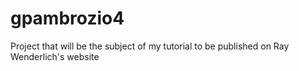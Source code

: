 # gpambrozio4
Project that will be the subject of my tutorial to be published on Ray Wenderlich's website
